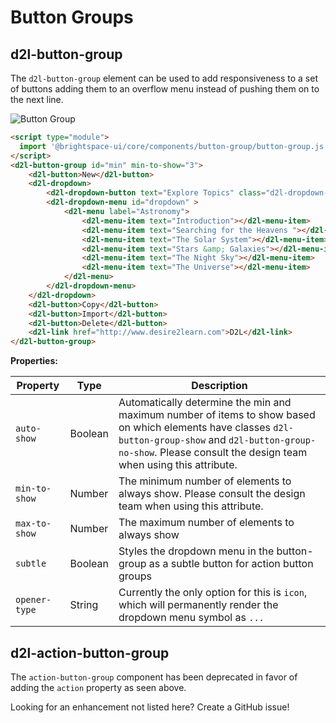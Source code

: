 # Button Groups

## d2l-button-group

The `d2l-button-group` element can be used to add responsiveness to a set of buttons adding them to an overflow menu instead of pushing them on to the next line.


![Button Group](./screenshots/button-group.png?raw=true)

```html
<script type="module">
  import '@brightspace-ui/core/components/button-group/button-group.js';
</script>
<d2l-button-group id="min" min-to-show="3">
	<d2l-button>New</d2l-button>
	<d2l-dropdown>
		<d2l-dropdown-button text="Explore Topics" class="d2l-dropdown-opener" ></button>
		<d2l-dropdown-menu id="dropdown" >
			<d2l-menu label="Astronomy">
				<d2l-menu-item text="Introduction"></d2l-menu-item>
				<d2l-menu-item text="Searching for the Heavens "></d2l-menu-item>
				<d2l-menu-item text="The Solar System"></d2l-menu-item>
				<d2l-menu-item text="Stars &amp; Galaxies"></d2l-menu-item>
				<d2l-menu-item text="The Night Sky"></d2l-menu-item>
				<d2l-menu-item text="The Universe"></d2l-menu-item>
			</d2l-menu>
		</d2l-dropdown-menu>
	</d2l-dropdown>
	<d2l-button>Copy</d2l-button>
	<d2l-button>Import</d2l-button>
	<d2l-button>Delete</d2l-button>
	<d2l-link href="http://www.desire2learn.com">D2L</d2l-link>
</d2l-button-group>
```

**Properties:**

| Property | Type | Description |
|--|--|--|
| `auto-show` | Boolean | Automatically determine the min and maximum number of items to show based on which elements have classes `d2l-button-group-show` and `d2l-button-group-no-show`. Please consult the design team when using this attribute. |
| `min-to-show` | Number | The minimum number of elements to always show. Please consult the design team when using this attribute. |
| `max-to-show` | Number | The maximum number of elements to always show |
| `subtle` | Boolean | Styles the dropdown menu in the button-group as a subtle button for action button groups |
| `opener-type` | String | Currently the only option for this is `icon`, which will permanently render the dropdown menu symbol as `...` |


## d2l-action-button-group

The `action-button-group` component has been deprecated in favor of adding the `action` property as seen above.

Looking for an enhancement not listed here? Create a GitHub issue!
